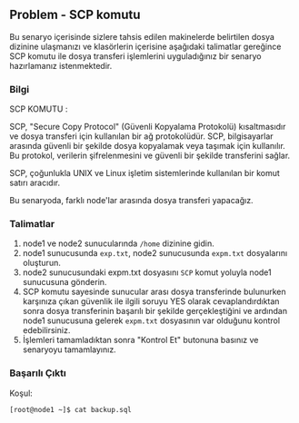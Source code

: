 ## Problem - SCP komutu 
Bu senaryo içerisinde sizlere tahsis edilen makinelerde belirtilen dosya dizinine ulaşmanızı ve klasörlerin içerisine aşağıdaki talimatlar gereğince SCP komutu ile dosya transferi işlemlerini uyguladığınız bir senaryo hazırlamanız istenmektedir.
### Bilgi 
SCP KOMUTU : 

SCP, "Secure Copy Protocol" (Güvenli Kopyalama Protokolü) kısaltmasıdır ve dosya transferi için kullanılan bir ağ protokolüdür. SCP, bilgisayarlar arasında güvenli bir şekilde dosya kopyalamak veya taşımak için kullanılır. Bu protokol, verilerin şifrelenmesini ve güvenli bir şekilde transferini sağlar.

SCP, çoğunlukla UNIX ve Linux işletim sistemlerinde kullanılan bir komut satırı aracıdır. 

Bu senaryoda, farklı node'lar arasında dosya transferi yapacağız.

### Talimatlar
1. node1 ve node2 sunucularında `/home` dizinine gidin.
2. node1 sunucusunda `exp.txt`, node2 sunucusunda `expm.txt` dosyalarını oluşturun.  
3. node2 sunucusundaki expm.txt dosyasını `SCP` komut yoluyla node1 sunucusuna gönderin. 
4. SCP komutu sayesinde sunucular arası dosya transferinde bulunurken karşınıza çıkan güvenlik ile ilgili soruyu YES olarak cevaplandırdıktan sonra dosya transferinin başarılı bir şekilde gerçekleştiğini ve ardından node1 sunucusuna gelerek `expm.txt` dosyasının var olduğunu kontrol edebilirsiniz.
5. İşlemleri tamamladıktan sonra "Kontrol Et" butonuna basınız ve senaryoyu tamamlayınız.

### Başarılı Çıktı
 Koşul:  
``` echo
[root@node1 ~]$ cat backup.sql
```  


